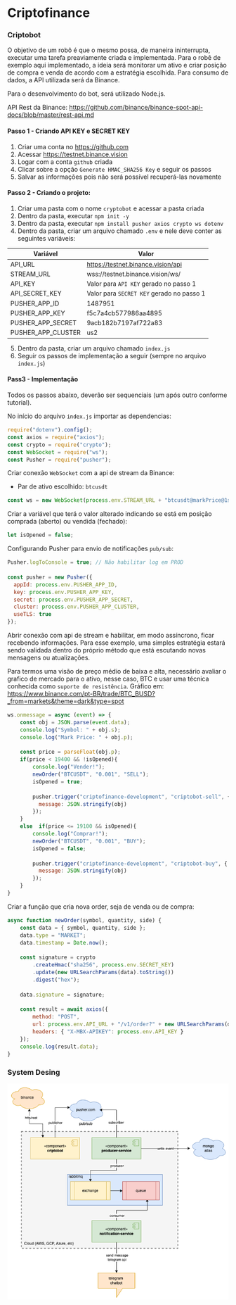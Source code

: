 # Criptofinance

### Criptobot

O objetivo de um robô é que o mesmo possa, de maneira ininterrupta, executar uma tarefa preaviamente criada e implementada.
Para o robê de exemplo aqui implementado, a ideia será monitorar um ativo e criar posição de compra e venda de acordo com a estratégia escolhida.
Para consumo de dados, a API utilizada será da Binance.

Para o desenvolvimento do bot, será utilizado Node.js.

API Rest da Binance: https://github.com/binance/binance-spot-api-docs/blob/master/rest-api.md

#### Passo 1 - Criando API KEY e SECRET KEY
1. Criar uma conta no https://github.com
2. Acessar https://testnet.binance.vision 
3. Logar com a conta `github` criada
4. Clicar sobre a opção `Generate HMAC_SHA256 Key` e seguir os passos
5. Salvar as informações pois não será possível recuperá-las novamente

#### Passo 2 - Criando o projeto:
1. Criar uma pasta com o nome `cryptobot` e acessar a pasta criada
2. Dentro da pasta, executar `npm init -y`
3. Dentro da pasta, executar `npm install pusher axios crypto ws dotenv`
4. Dentro da pasta, criar um arquivo chamado `.env` e nele deve conter as seguintes variáveis: 

Variável            | Valor
--------------------|---------------------------------------------
API_URL             | https://testnet.binance.vision/api
STREAM_URL          | wss://testnet.binance.vision/ws/
API_KEY             | Valor para `API KEY` gerado no passo 1
API_SECRET_KEY      | Valor para `SECRET KEY` gerado no passo 1
PUSHER_APP_ID       | 1487951
PUSHER_APP_KEY      | f5c7a4cb577986aa4895
PUSHER_APP_SECRET   | 9acb182b7197af722a83
PUSHER_APP_CLUSTER  | us2
  
5. Dentro da pasta, criar um arquivo chamado `index.js`
6. Seguir os passos de implementação a seguir (sempre no arquivo `index.js`)

#### Pass3 - Implementação

Todos os passos abaixo, deverão ser sequenciais (um após outro conforme tutorial).

No início do arquivo `index.js` importar as dependencias:
```js
require("dotenv").config();
const axios = require("axios");
const crypto = require("crypto");
const WebSocket = require("ws");
const Pusher = require("pusher");
```

Criar conexão `WebSocket` com a api de stream da Binance: 

- Par de ativo escolhido: `btcusdt`

```js
const ws = new WebSocket(process.env.STREAM_URL + "btcusdt@markPrice@1s");
```

Criar a variável que terá o valor alterado indicando se está em posição comprada (aberto) ou vendida (fechado):

```js
let isOpened = false;
```

Configurando Pusher para envio de notificações `pub/sub`:
```js
Pusher.logToConsole = true; // Não habilitar log em PROD

const pusher = new Pusher({
  appId: process.env.PUSHER_APP_ID,
  key: process.env.PUSHER_APP_KEY,
  secret: process.env.PUSHER_APP_SECRET,
  cluster: process.env.PUSHER_APP_CLUSTER,
  useTLS: true
});
```

Abrir conexão com api de stream e habilitar, em modo assíncrono, ficar recebendo informações. Para esse exemplo, uma simples estratégia estará sendo validada dentro do próprio método que está escutando novas mensagens ou atualizações.

Para termos uma visão de preço médio de baixa e alta, necessário avaliar o grafico de mercado para o ativo, nesse caso, BTC e usar uma técnica conhecida como `suporte de resistência`. 
Gráfico em: https://www.binance.com/pt-BR/trade/BTC_BUSD?_from=markets&theme=dark&type=spot 

```js
ws.onmessage = async (event) => {
    const obj = JSON.parse(event.data);
    console.log("Symbol: " + obj.s);
    console.log("Mark Price: " + obj.p);

    const price = parseFloat(obj.p);
    if(price < 19400 && !isOpened){
        console.log("Vender!");
        newOrder("BTCUSDT", "0.001", "SELL");
        isOpened = true;
        
        pusher.trigger("criptofinance-development", "criptobot-sell", {
          message: JSON.stringify(obj)
        });
    }
    else  if(price <= 19100 && isOpened){
        console.log("Comprar!");
        newOrder("BTCUSDT", "0.001", "BUY");
        isOpened = false;
        
        pusher.trigger("criptofinance-development", "criptobot-buy", {
          message: JSON.stringify(obj)
        });
    }
}
```

Criar a função que cria nova order, seja de venda ou de compra:

```js 
async function newOrder(symbol, quantity, side) {
    const data = { symbol, quantity, side };
    data.type = "MARKET";
    data.timestamp = Date.now();

    const signature = crypto
        .createHmac("sha256", process.env.SECRET_KEY)
        .update(new URLSearchParams(data).toString())
        .digest("hex");

    data.signature = signature;

    const result = await axios({
        method: "POST",
        url: process.env.API_URL + "/v1/order?" + new URLSearchParams(data),
        headers: { "X-MBX-APIKEY": process.env.API_KEY }
    });
    console.log(result.data);
}
```

### System Desing

![criptofinance](https://github.com/aulas-unisal/criptofinance/blob/main/criptofinance.drawio.png)

